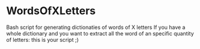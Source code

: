 # WordsOfXLetters
Bash script for generating dictionaties of words of X letters
If you have a whole dictionary and you want to extract all the word of an specific quantity of letters: this is your script ;)
